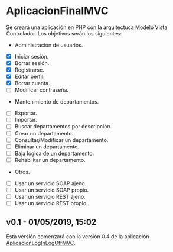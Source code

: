 # AplicacionFinalMVC
Se creará una aplicación en PHP con la arquitectuca Modelo Vista Controlador. Los objetivos serán los siguientes:
* Administración de usuarios.
- [x] Iniciar sesión.
- [x] Borrar sesión.
- [x] Registrarse.
- [x] Editar perfil.
- [x] Borrar cuenta.
- [ ] Modificar contraseña.
* Mantenimiento de departamentos.
- [ ] Exportar.
- [ ] Importar.
- [ ] Buscar departamentos por descripción.
- [ ] Crear un departamento.
- [ ] Consultar/Modificar un departamento.
- [ ] Eliminar un departamento.
- [ ] Baja lógica de un departamento.
- [ ] Rehabilitar un departamento.
* Otros.
- [ ] Usar un servicio SOAP ajeno.
- [ ] Usar un servicio SOAP propio.
- [ ] Usar un servicio REST ajeno.
- [ ] Usar un servicio REST propio.
## v0.1 - 01/05/2019, 15:02
Esta versión comenzará con la versión 0.4 de la aplicación [AplicacionLogInLogOffMVC](https://github.com/israxx97/AplicacionLogInLogOffMVC).